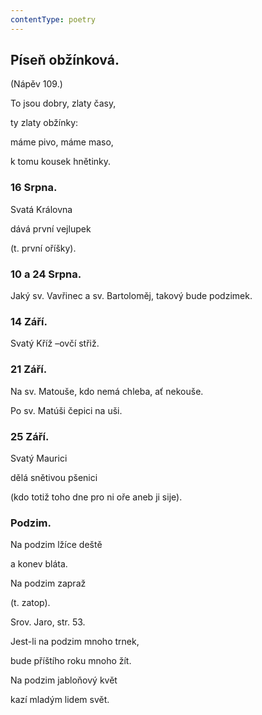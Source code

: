 ```yaml
---
contentType: poetry
---
```


## Píseň obžínková.

(Nápěv 109.)

To jsou dobry, zlaty časy,

ty zlaty obžínky:

máme pivo, máme maso,

k tomu kousek hnětinky.

### 16 Srpna.

Svatá Královna

dává první vejlupek

(t. první oříšky).

### 10 a 24 Srpna.

Jaký sv. Vavřinec a sv. Bartoloměj, takový bude podzimek.

### 14 Září.

Svatý Kříž –ovčí střiž.

### 21 Září.

Na sv. Matouše, kdo nemá chleba, ať nekouše.

Po sv. Matúši čepici na uši.

### 25 Září.

Svatý Maurici

dělá snětivou pšenici

(kdo totiž toho dne pro ni oře aneb ji sije).

### Podzim.

Na podzim lžíce deště

a konev bláta.

  

Na podzim zapraž

(t. zatop).

Srov. Jaro, str. 53.

  

Jest-li na podzim mnoho trnek,

bude příštího roku mnoho žít.

  

Na podzim jabloňový květ

kazí mladým lidem svět.
